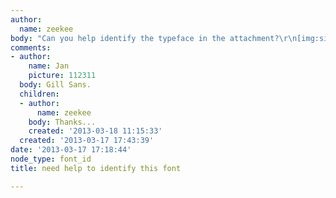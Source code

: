 ```yaml
---
author:
  name: zeekee
body: "Can you help identify the typeface in the attachment?\r\n[img:sites/default/files/old-images/wwwww_3790.jpg]"
comments:
- author:
    name: Jan
    picture: 112311
  body: Gill Sans.
  children:
  - author:
      name: zeekee
    body: Thanks...
    created: '2013-03-18 11:15:33'
  created: '2013-03-17 17:43:39'
date: '2013-03-17 17:18:44'
node_type: font_id
title: need help to identify this font

---
```

